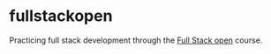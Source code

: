 # fullstackopen
Practicing full stack development through the [Full Stack open](https://fullstackopen.com/en/) course.
